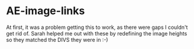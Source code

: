 # AE-image-links
At first, it was a problem getting this to work, as there were gaps I couldn't get rid of. Sarah helped me out with these by redefining the image heights so they matched the DIVS they were in :-)
